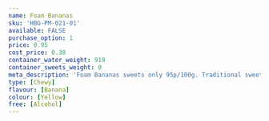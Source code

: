 ```yaml
---
name: Foam Bananas
sku: 'HBG-PM-021-01'
available: FALSE
purchase_option: 1
price: 0.95
cost_price: 0.38
container_water_weight: 919
container_sweets_weight: 0
meta_description: 'Foam Bananas sweets only 95p/100g. Traditional sweets and more at Humbugs Confectionery Store. Specialists in satisfying your sweet tooth!'
type: [Chewy]
flavour: [Banana]
colour: [Yellow]
free: [Alcohol]
---
```

